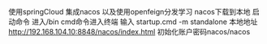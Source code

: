 使用springCloud 集成nacos 以及使用openfeign分发学习
nacos下载到本地  启动命令 进入/bin  cmd命令进入终端  输入  startup.cmd -m standalone
本地地址 http://192.168.104.10:8848/nacos/index.html
初始化账户密码nacos/nacos
